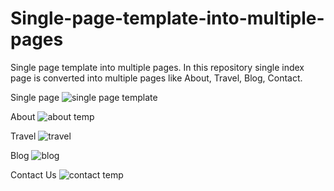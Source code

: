 # Single-page-template-into-multiple-pages
Single page template into multiple pages. In this repository single index page is converted into multiple pages like About, Travel, Blog, Contact.

Single page
![single page template](https://user-images.githubusercontent.com/92078186/142158226-0204b034-0c07-4161-ae37-ad71f5e68fc0.png)

About
![about temp](https://user-images.githubusercontent.com/92078186/142156941-9f10b734-9b26-4fd9-a02a-a7fcac318769.png)

Travel
![travel](https://user-images.githubusercontent.com/92078186/142156961-216b44b2-e266-409b-932e-f4029020aa22.png)

Blog
![blog](https://user-images.githubusercontent.com/92078186/142157007-ded6af87-d731-4664-8461-1e3885648ef5.png)

Contact Us
![contact temp](https://user-images.githubusercontent.com/92078186/142157039-30e355e7-8537-4903-abdf-77afa3264d1d.png)

